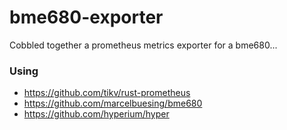# bme680-exporter

Cobbled together a prometheus metrics exporter for a bme680...

### Using

- https://github.com/tikv/rust-prometheus
- https://github.com/marcelbuesing/bme680
- https://github.com/hyperium/hyper
